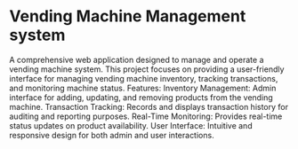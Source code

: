 # Vending Machine Management system
A comprehensive web application designed to manage and operate a vending machine system. This project focuses on providing a user-friendly interface for managing vending machine inventory, tracking transactions, and monitoring machine status.
Features:
Inventory Management: Admin interface for adding, updating, and removing products from the vending machine.
Transaction Tracking: Records and displays transaction history for auditing and reporting purposes.
Real-Time Monitoring: Provides real-time status updates on product availability.
User Interface: Intuitive and responsive design for both admin and user interactions.

